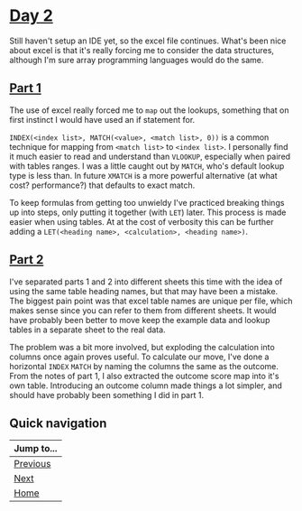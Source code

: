 # [Day 2](https://adventofcode.com/2022/day/2)

Still haven't setup an IDE yet, so the excel file continues. What's been nice about excel is that it's really forcing me to consider the data structures, although I'm sure array programming languages would do the same. 

## [Part 1](https://adventofcode.com/2022/day/2#part1)

The use of excel really forced me to `map` out the lookups, something that on first instinct I would have used an if statement for. 

`INDEX(<index list>, MATCH(<value>, <match list>, 0))` is a common technique for mapping from `<match list>` to `<index list>`. 
I personally find it much easier to read and understand than `VLOOKUP`, especially when paired with tables ranges. I was a little caught out by `MATCH`, who's default lookup type is less than. In future `XMATCH` is a more powerful alternative (at what cost? performance?) that defaults to exact match.

To keep formulas from getting too unwieldy I've practiced breaking things up into steps, only putting it together (with `LET`) later. This process is made easier  when using tables. At at the cost of verbosity this can be further  adding a `LET(<heading name>, <calculation>, <heading name>)`.

## [Part 2](https://adventofcode.com/2022/day/2#part2)

I've separated parts 1 and 2 into different sheets this time with the idea of using the same table heading names, but that may have been a mistake. The biggest pain point was that excel table names are unique per file, which makes sense since you can refer to them from different sheets. It would have probably been better to move keep the example data and lookup tables in a separate sheet to the real data.

The problem was a bit more involved, but exploding the calculation into columns once again proves useful. To calculate our move, I've done a horizontal `INDEX` `MATCH` by naming the columns the same as the outcome. From the notes of part 1, I also extracted the outcome score map into it's own table. Introducing an outcome column made things a lot simpler, and should have probably been something I did in part 1.


## Quick navigation

| Jump to...                     |
| ------------------------------ |
| [Previous](../day01/README.md) |
| [Next](../day03/README.md)     |
| [Home](../README.md)           |
